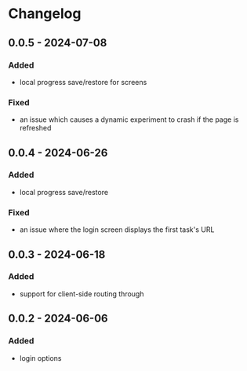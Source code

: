 # Changelog

## 0.0.5 - 2024-07-08

### Added

- local progress save/restore for screens

### Fixed

- an issue which causes a dynamic experiment to crash if the page is refreshed

## 0.0.4 - 2024-06-26

### Added

- local progress save/restore

### Fixed

- an issue where the login screen displays the first task's URL

## 0.0.3 - 2024-06-18

### Added

- support for client-side routing through <ExperimentDynamic>

## 0.0.2 - 2024-06-06

### Added

- login options